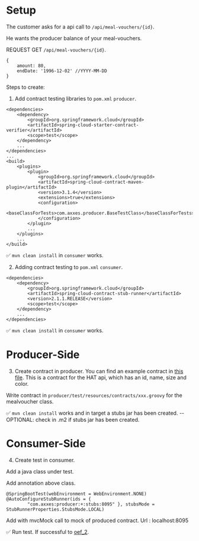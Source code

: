 # Setup

The customer asks for a api call to `/api/meal-vouchers/{id}`.

He wants the producer  balance of your meal-vouchers.

REQUEST GET `/api/meal-vouchers/{id}`.

```
{
    amount: 80,
    endDate: '1996-12-02' //YYYY-MM-DD
}
```

Steps to create:

1. Add contract testing libraries to `pom.xml` `producer`.

```
<dependencies>
    <dependency>
        <groupId>org.springframework.cloud</groupId>
        <artifactId>spring-cloud-starter-contract-verifier</artifactId>
        <scope>test</scope>
    </dependency>
    ...
</dependencies>
...
<build>
    <plugins>
        <plugin>
            <groupId>org.springframework.cloud</groupId>
            <artifactId>spring-cloud-contract-maven-plugin</artifactId>
            <version>3.1.4</version>
            <extensions>true</extensions>
            <configuration>
                <baseClassForTests>com.axxes.producer.BaseTestClass</baseClassForTests>
            </configuration>
        </plugin>
        ...
    </plugins>
    ...
</build>
```

✅ `mvn clean install` in `consumer` works.

2. Adding contract testing to `pom.xml` `consumer`.

```
<dependencies>
    <dependency>
        <groupId>org.springframework.cloud</groupId>
        <artifactId>spring-cloud-contract-stub-runner</artifactId>
        <version>2.1.1.RELEASE</version>
        <scope>test</scope>
    </dependency>
    ...
</dependencies>
```

✅ `mvn clean install` in `consumer` works.

# Producer-Side
3. Create contract in producer.
You can find an example contract in [this file](./find_hat_by_id.groovy). This is a contract for the HAT api, which has an id, name, size and color.

Write contract in `producer/test/resources/contracts/xxx.groovy` for the mealvoucher class.

✅ `mvn clean install` works and in target a stubs jar has been created.
--OPTIONAL: check in .m2 if stubs jar has been created.

# Consumer-Side
4. Create test in consumer.

Add a java class under test.

Add annotation above class.

```
@SpringBootTest(webEnvironment = WebEnvironment.NONE)
@AutoConfigureStubRunner(ids = {
        "com.axxes:producer:+:stubs:8095" }, stubsMode = StubRunnerProperties.StubsMode.LOCAL)
```

Add with mvcMock call to mock of produced contract. 
Url : localhost:8095

✅ Run test. If successful to [oef_2](./oef_2.md).
